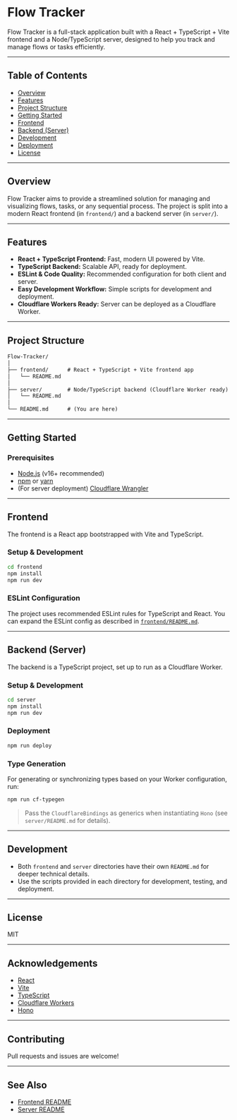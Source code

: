 # Flow Tracker

Flow Tracker is a full-stack application built with a React + TypeScript + Vite frontend and a Node/TypeScript server, designed to help you track and manage flows or tasks efficiently.

---

## Table of Contents

- [Overview](#overview)
- [Features](#features)
- [Project Structure](#project-structure)
- [Getting Started](#getting-started)
- [Frontend](#frontend)
- [Backend (Server)](#backend-server)
- [Development](#development)
- [Deployment](#deployment)
- [License](#license)

---

## Overview

Flow Tracker aims to provide a streamlined solution for managing and visualizing flows, tasks, or any sequential process. The project is split into a modern React frontend (in `frontend/`) and a backend server (in `server/`).

---

## Features

- **React + TypeScript Frontend:** Fast, modern UI powered by Vite.
- **TypeScript Backend:** Scalable API, ready for deployment.
- **ESLint & Code Quality:** Recommended configuration for both client and server.
- **Easy Development Workflow:** Simple scripts for development and deployment.
- **Cloudflare Workers Ready:** Server can be deployed as a Cloudflare Worker.

---

## Project Structure

```txt
Flow-Tracker/
│
├── frontend/      # React + TypeScript + Vite frontend app
│   └── README.md
│
├── server/        # Node/TypeScript backend (Cloudflare Worker ready)
│   └── README.md
│
└── README.md      # (You are here)
```

---

## Getting Started

### Prerequisites

- [Node.js](https://nodejs.org/) (v16+ recommended)
- [npm](https://www.npmjs.com/) or [yarn](https://yarnpkg.com/)
- (For server deployment) [Cloudflare Wrangler](https://developers.cloudflare.com/workers/wrangler/)

---

## Frontend

The frontend is a React app bootstrapped with Vite and TypeScript.

### Setup & Development

```bash
cd frontend
npm install
npm run dev
```

### ESLint Configuration

The project uses recommended ESLint rules for TypeScript and React. You can expand the ESLint config as described in [`frontend/README.md`](frontend/README.md).

---

## Backend (Server)

The backend is a TypeScript project, set up to run as a Cloudflare Worker.

### Setup & Development

```bash
cd server
npm install
npm run dev
```

### Deployment

```bash
npm run deploy
```

### Type Generation

For generating or synchronizing types based on your Worker configuration, run:

```bash
npm run cf-typegen
```

> Pass the `CloudflareBindings` as generics when instantiating `Hono` (see `server/README.md` for details).

---

## Development

- Both `frontend` and `server` directories have their own `README.md` for deeper technical details.
- Use the scripts provided in each directory for development, testing, and deployment.

---

## License

MIT

---

## Acknowledgements

- [React](https://react.dev/)
- [Vite](https://vitejs.dev/)
- [TypeScript](https://www.typescriptlang.org/)
- [Cloudflare Workers](https://developers.cloudflare.com/workers/)
- [Hono](https://hono.dev/)

---

## Contributing

Pull requests and issues are welcome!

---

## See Also

- [Frontend README](frontend/README.md)
- [Server README](server/README.md)
